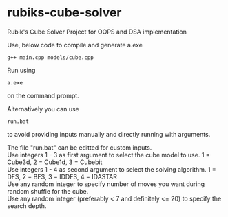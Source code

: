 # rubiks-cube-solver
Rubik's Cube Solver Project for OOPS and DSA implementation

Use, below code to compile and generate a.exe
```
g++ main.cpp models/cube.cpp
```

Run using
```
a.exe
```
on the command prompt.

Alternatively you can use
```
run.bat
```
to avoid providing inputs manually and directly running with arguments. <br />

The file "run.bat" can be editted for custom inputs. <br />
Use integers 1 - 3 as first argument to select the cube model to use. 1 = Cube3d, 2 = Cube1d, 3 = Cubebit <br />
Use integers 1 - 4 as second argument to select the solving algorithm. 1 = DFS, 2 = BFS, 3 = IDDFS, 4 = IDASTAR <br />
Use any random integer to specify number of moves you want during random shuffle for the cube. <br />
Use any random integer (preferably < 7 and definitely <= 20) to specify the search depth. <br />

